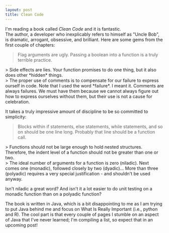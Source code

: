 ```yaml
---
layout: post
title: Clean Code
---
```


I'm reading a book called *Clean Code* and it is fantastic.  
The author, a developer who inexplicably refers to himself as "Uncle Bob", is dramatic, arrogant, obsessive, and brilliant.
Here are some gems from the first couple of chapters:
> Flag arguments are ugly.  Passing a boolean into a function is a truly terrible practice.

<div></div>
> Side effects are lies.  Your function promises to do one thing, but it also does other *hidden* things.  

<div></div>
> The proper use of comments is to compensate for our failure to express ourself in code.  Note that I used the word *failure*.  I meant it.  Comments are always failures.  We must have them because we cannot always figure out how to express ourselves without them, but their use is not a cause for celebration.

It takes a truly impressive amount of discipline to be so committed to simplicity:
> Blocks within if statements, else statements, while statements, and so on should be one line long.  Probably that line should be a function call.

<div></div>
> Functions should not be large enough to hold nested structures.  Therefore, the indent level of a function should not be greater than one or two.  
<div></div>
> The ideal number of arguments for a function is zero (niladic).  Next comes one (monadic), followed closely by two (dyadic)... More than three (polyadic) requires a very special justification  - and shouldn't be used anyway.  

Isn't niladic a great word? And isn't it a lot easier to do unit testing on a monadic function than on a polyadic function?  

The book is written in Java, which is a bit disappointing to me as I am trying to put Java behind me and focus on What Is Really Important (i.e., python and R).  The cool part is that every couple of pages I stumble on an aspect of Java that I've never learned; I'm compiling a list, so expect that in an upcoming post!
